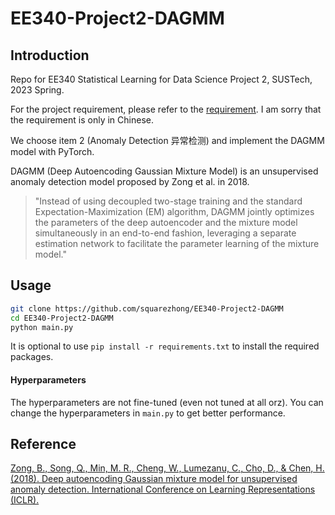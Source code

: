 # EE340-Project2-DAGMM

## Introduction

Repo for EE340 Statistical Learning for Data Science Project 2, SUSTech, 2023 Spring.

For the project requirement, please refer to the [requirement](./requirement.pdf). I am sorry that the requirement is only in Chinese.

We choose item 2 (Anomaly Detection 异常检测) and implement the DAGMM model with PyTorch.

DAGMM (Deep Autoencoding Gaussian Mixture Model) is an unsupervised anomaly detection model proposed by Zong et al. in 2018. 

> "Instead of using decoupled two-stage training and the standard Expectation-Maximization (EM) algorithm, DAGMM jointly optimizes the parameters of the deep autoencoder and the mixture model simultaneously in an end-to-end fashion, leveraging a separate estimation network to facilitate the parameter learning of the mixture model."

## Usage
```bash
git clone https://github.com/squarezhong/EE340-Project2-DAGMM
cd EE340-Project2-DAGMM
python main.py
```

It is optional to use `pip install -r requirements.txt` to install the required packages.

#### Hyperparameters
The hyperparameters are not fine-tuned (even not tuned at all orz). You can change the hyperparameters in `main.py` to get better performance.

## Reference
[Zong, B., Song, Q., Min, M. R., Cheng, W., Lumezanu, C., Cho, D., & Chen, H. (2018). Deep autoencoding Gaussian mixture model for unsupervised anomaly detection. International Conference on Learning Representations (ICLR).](https://bzong.github.io/doc/iclr18-dagmm.pdf)